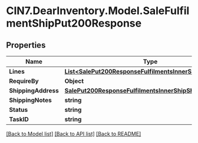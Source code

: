 # CIN7.DearInventory.Model.SaleFulfilmentShipPut200Response

## Properties

| Name                | Type                                                                                                                    | Description | Notes      |
| ------------------- | ----------------------------------------------------------------------------------------------------------------------- | ----------- | ---------- |
| **Lines**           | [**List&lt;SalePut200ResponseFulfilmentsInnerShipLinesInner&gt;**](SalePut200ResponseFulfilmentsInnerShipLinesInner.md) |             | [optional] |
| **RequireBy**       | **Object**                                                                                                              |             | [optional] |
| **ShippingAddress** | [**SalePut200ResponseFulfilmentsInnerShipShippingAddress**](SalePut200ResponseFulfilmentsInnerShipShippingAddress.md)   |             | [optional] |
| **ShippingNotes**   | **string**                                                                                                              |             | [optional] |
| **Status**          | **string**                                                                                                              |             | [optional] |
| **TaskID**          | **string**                                                                                                              |             | [optional] |

[[Back to Model list]](../README.md#documentation-for-models) [[Back to API list]](../README.md#documentation-for-api-endpoints) [[Back to README]](../README.md)
